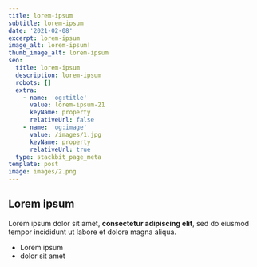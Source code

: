 ```yaml
---
title: lorem-ipsum
subtitle: lorem-ipsum
date: '2021-02-08'
excerpt: lorem-ipsum
image_alt: lorem-ipsum!
thumb_image_alt: lorem-ipsum
seo:
  title: lorem-ipsum
  description: lorem-ipsum
  robots: []
  extra:
    - name: 'og:title'
      value: lorem-ipsum-21
      keyName: property
      relativeUrl: false
    - name: 'og:image'
      value: /images/1.jpg
      keyName: property
      relativeUrl: true
  type: stackbit_page_meta
template: post
image: images/2.png
---
```

## Lorem ipsum

Lorem ipsum dolor sit amet, **consectetur adipiscing elit**, sed do eiusmod tempor incididunt ut labore et dolore magna aliqua.

- Lorem ipsum
- dolor sit amet